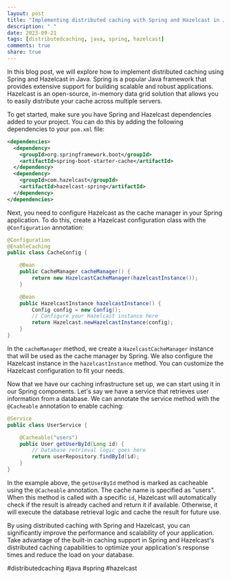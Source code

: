 ```yaml
---
layout: post
title: "Implementing distributed caching with Spring and Hazelcast in Java"
description: " "
date: 2023-09-21
tags: [distributedcaching, java, spring, hazelcast]
comments: true
share: true
---
```


In this blog post, we will explore how to implement distributed caching using Spring and Hazelcast in Java. Spring is a popular Java framework that provides extensive support for building scalable and robust applications. Hazelcast is an open-source, in-memory data grid solution that allows you to easily distribute your cache across multiple servers.

To get started, make sure you have Spring and Hazelcast dependencies added to your project. You can do this by adding the following dependencies to your `pom.xml` file:

```xml
<dependencies>
  <dependency>
    <groupId>org.springframework.boot</groupId>
    <artifactId>spring-boot-starter-cache</artifactId>
  </dependency>
  <dependency>
    <groupId>com.hazelcast</groupId>
    <artifactId>hazelcast-spring</artifactId>
  </dependency>
</dependencies>
```

Next, you need to configure Hazelcast as the cache manager in your Spring application. To do this, create a Hazelcast configuration class with the `@Configuration` annotation:

```java
@Configuration
@EnableCaching
public class CacheConfig {

    @Bean
    public CacheManager cacheManager() {
        return new HazelcastCacheManager(hazelcastInstance());
    }

    @Bean
    public HazelcastInstance hazelcastInstance() {
        Config config = new Config();
        // Configure your Hazelcast instance here
        return Hazelcast.newHazelcastInstance(config);
    }
}
```

In the `cacheManager` method, we create a `HazelcastCacheManager` instance that will be used as the cache manager by Spring. We also configure the Hazelcast instance in the `hazelcastInstance` method. You can customize the Hazelcast configuration to fit your needs.

Now that we have our caching infrastructure set up, we can start using it in our Spring components. Let's say we have a service that retrieves user information from a database. We can annotate the service method with the `@Cacheable` annotation to enable caching:

```java
@Service
public class UserService {

    @Cacheable("users")
    public User getUserById(Long id) {
        // Database retrieval logic goes here
        return userRepository.findById(id);
    }
}
```

In the example above, the `getUserById` method is marked as cacheable using the `@Cacheable` annotation. The cache name is specified as "users". When this method is called with a specific `id`, Hazelcast will automatically check if the result is already cached and return it if available. Otherwise, it will execute the database retrieval logic and cache the result for future use.

By using distributed caching with Spring and Hazelcast, you can significantly improve the performance and scalability of your application. Take advantage of the built-in caching support in Spring and Hazelcast's distributed caching capabilities to optimize your application's response times and reduce the load on your database.

#distributedcaching #java #spring #hazelcast